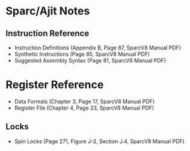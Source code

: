 Sparc/Ajit Notes
===============

## Instruction Reference
* Instruction Definitions (Appendix B, Page 87, SparcV8 Manual PDF)
* Synthetic Instructions (Page 85, SparcV8 Manual PDF)
* Suggested Assembly Syntax (Page 81, SparcV8 Manual PDF)


# Register Reference
* Data Formats (Chapter 3, Page 17, SparcV8 Manual PDF)
* Register File (Chapter 4, Page 23, SparcV8 Manual PDF)


## Locks
* Spin Locks (Page 271, Figure J-2, Section J.4, SparcV8 Manual PDF)
